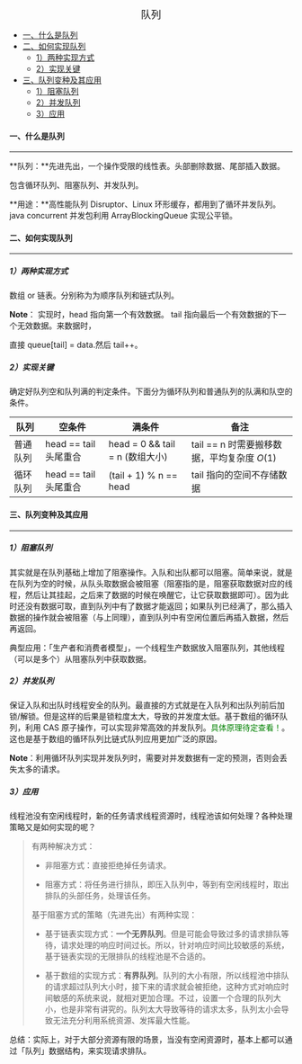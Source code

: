 <!--ts-->

<div align = "center"><font size = 4>队列</font></div>

* [一、什么是队列](#一什么是队列)
* [二、如何实现队列](#二如何实现队列)
   * [1）两种实现方式](#1两种实现方式)
   * [2）实现关键](#2实现关键)
* [三、队列变种及其应用](#三队列变种及其应用)
   * [1）阻塞队列](#1阻塞队列)
   * [2）并发队列](#2并发队列)
   * [3）应用](#3应用)



#### 一、什么是队列

---

**队列：**先进先出，一个操作受限的线性表。头部删除数据、尾部插入数据。

包含循环队列、阻塞队列、并发队列。

**用途：**高性能队列 Disruptor、Linux 环形缓存，都用到了循环并发队列。 java concurrent 并发包利用 ArrayBlockingQueue 实现公平锁。



#### 二、如何实现队列

---

##### 1）两种实现方式

数组 or 链表。分别称为为顺序队列和链式队列。

**Note**： 实现时，head 指向第一个有效数据。  tail 指向最后一个有效数据的下一个无效数据。来数据时，

直接 queue[tail] = data.然后 tail++。



##### 2）实现关键

确定好队列空和队列满的判定条件。下面分为循环队列和普通队列的队满和队空的条件。

| 队列     | 空条件                | 满条件                          | 备注                                        |
| -------- | --------------------- | ------------------------------- | ------------------------------------------- |
| 普通队列 | head == tail 头尾重合 | head = 0 && tail = n (数组大小) | tail == n 时需要搬移数据，平均复杂度 $O(1)$ |
| 循环队列 | head == tail 头尾重合 | (tail + 1) % n == head          | tail 指向的空间不存储数据                   |



#### 三、队列变种及其应用

---

##### 1）阻塞队列

其实就是在队列基础上增加了阻塞操作。入队和出队都可以阻塞。简单来说，就是在队列为空的时候，从队头取数据会被阻塞（阻塞指的是，阻塞获取数据对应的线程，然后让其挂起，之后来了数据的时候在唤醒它，让它获取数据即可）。因为此时还没有数据可取，直到队列中有了数据才能返回；如果队列已经满了，那么插入数据的操作就会被阻塞（与上同理），直到队列中有空闲位置后再插入数据，然后再返回。



典型应用：「生产者和消费者模型」，一个线程生产数据放入阻塞队列，其他线程（可以是多个）从阻塞队列中获取数据。



##### 2）并发队列

保证入队和出队时线程安全的队列。最直接的方式就是在入队列和出队列前后加锁/解锁。但是这样的后果是锁粒度太大，导致的并发度太低。基于数组的循环队列，利用 CAS 原子操作，可以实现非常高效的并发队列。<font color=green>具体原理待定查看！</font>。这也是基于数组的循环队列比链式队列应用更加广泛的原因。

**Note**：利用循环队列实现并发队列时，需要对并发数据有一定的预测，否则会丢失太多的请求。



##### 3）应用

 线程池没有空闲线程时，新的任务请求线程资源时，线程池该如何处理？各种处理策略又是如何实现的呢？

> 有两种解决方式：
>
> - 非阻塞方式：直接拒绝掉任务请求。
>
> - 阻塞方式：将任务进行排队，即压入队列中，等到有空闲线程时，取出排队的头部任务，处理该任务。
>
> 基于阻塞方式的策略（先进先出）有两种实现：
>
> - 基于链表实现方式：**一个无界队列**。但是可能会导致过多的请求排队等待，请求处理的响应时间过长。所以，针对响应时间比较敏感的系统，基于链表实现的无限排队的线程池是不合适的。
>
> - 基于数组的实现方式：**有界队列**。队列的大小有限，所以线程池中排队的请求超过队列大小时，接下来的请求就会被拒绝，这种方式对响应时间敏感的系统来说，就相对更加合理。不过，设置一个合理的队列大小，也是非常有讲究的。队列太大导致等待的请求太多，队列太小会导致无法充分利用系统资源、发挥最大性能。

总结：实际上，对于大部分资源有限的场景，当没有空闲资源时，基本上都可以通过「队列」数据结构，来实现请求排队。

<!--te-->